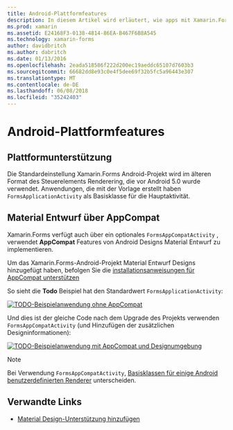 ```yaml
---
title: Android-Plattformfeatures
description: In diesem Artikel wird erläutert, wie apps mit Xamarin.Forms Android-spezifische Funktionen hinzu, und Material Entwurf zu realisieren.
ms.prod: xamarin
ms.assetid: E24168F3-0138-4814-86EA-B467F6B8A545
ms.technology: xamarin-forms
author: davidbritch
ms.author: dabritch
ms.date: 01/13/2016
ms.openlocfilehash: 2eada518586f222d200ec19aeddc65107d7603b3
ms.sourcegitcommit: 66682dd8e93c0e4f5dee69f32b5fc5a96443e307
ms.translationtype: MT
ms.contentlocale: de-DE
ms.lasthandoff: 06/08/2018
ms.locfileid: "35242403"
---
```

# <a name="android-platform-features"></a>Android-Plattformfeatures

## <a name="platform-support"></a>Plattformunterstützung

Die Standardeinstellung Xamarin.Forms Android-Projekt wird im älteren Format des Steuerelements Renderering, die vor Android 5.0 wurde verwendet. Anwendungen, die mit der Vorlage erstellt haben `FormsApplicationActivity` als Basisklasse für die Hauptaktivität.

## <a name="material-design-via-appcompat"></a>Material Entwurf über AppCompat

Xamarin.Forms verfügt auch über ein optionales `FormsAppCompatActivity` , verwendet **AppCompat** Features von Android Designs Material Entwurf zu implementieren.

Um das Xamarin.Forms-Android-Projekt Material Entwurf Designs hinzugefügt haben, befolgen Sie die [installationsanweisungen für AppCompat unterstützen](appcompat.md)

So sieht die **Todo** Beispiel hat den Standardwert `FormsApplicationActivity`:

[![](images/before-appcompat-sml.png "TODO-Beispielanwendung ohne AppCompat")](images/before-appcompat.png#lightbox "TODO-Beispielanwendung ohne AppCompat")

Und dies ist der gleiche Code nach dem Upgrade des Projekts verwenden `FormsAppCompatActivity` (und Hinzufügen der zusätzlichen Designinformationen):

[![](images/post-appcompat-sml.png "TODO-Beispielanwendung mit AppCompat und Designumgebung")](images/post-appcompat.png#lightbox "TODO-Beispielanwendung mit AppCompat und Designs")

> [!NOTE]
> Bei Verwendung `FormsAppCompatActivity`, [Basisklassen für einige Android benutzerdefinierten Renderer](~/xamarin-forms/app-fundamentals/custom-renderer/renderers.md) unterscheiden.


## <a name="related-links"></a>Verwandte Links

- [Material Design-Unterstützung hinzufügen](appcompat.md)
